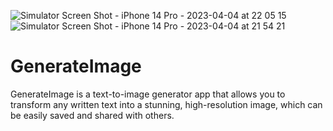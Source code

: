 ![Simulator Screen Shot - iPhone 14 Pro - 2023-04-04 at 22 05 15](https://user-images.githubusercontent.com/112546397/230905789-7074a9a5-fd4d-4c5c-abcb-98968509c1d1.png)
![Simulator Screen Shot - iPhone 14 Pro - 2023-04-04 at 21 54 21](https://user-images.githubusercontent.com/112546397/230905830-49a1130e-495e-483d-81b9-23f160c5c101.png)
# GenerateImage
GenerateImage is a text-to-image generator app that allows you to transform any written text into a stunning, high-resolution image, which can be easily saved and shared with others.
